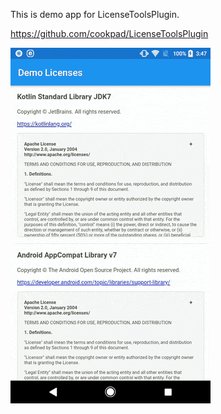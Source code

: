 This is demo app for LicenseToolsPlugin.

https://github.com/cookpad/LicenseToolsPlugin

![movie](screenshot/movie.gif)